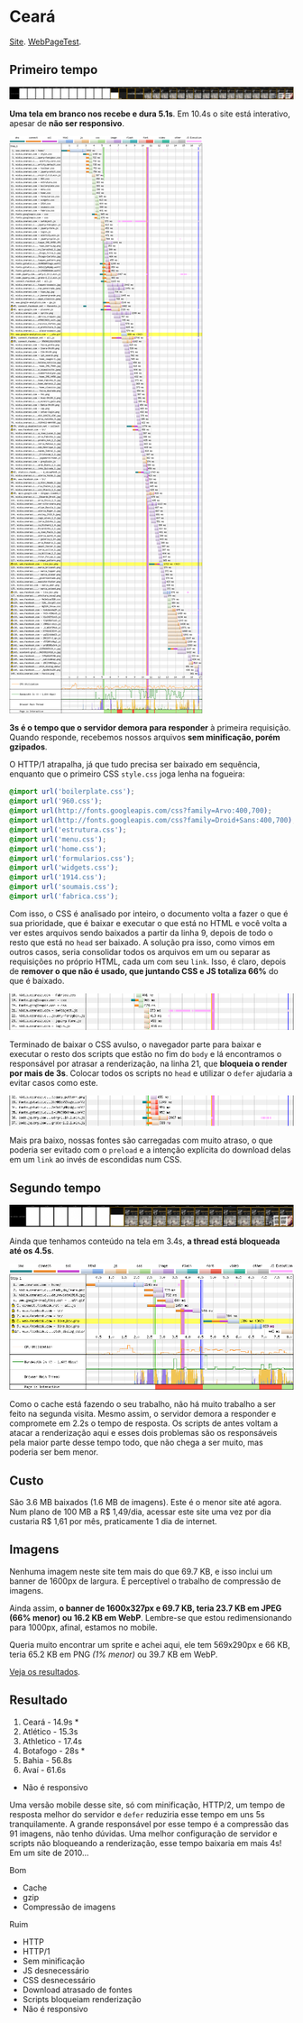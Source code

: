 # Ceará

[Site](http://www.cearasc.com/home/). [WebPageTest](https://www.webpagetest.org/result/190422_J7_ca152e955d92072127226d2a92f2eb59/).

## Primeiro tempo

![](imgs/filmstrip-first-view-run-2.png)

**Uma tela em branco nos recebe e dura 5.1s**. Em 10.4s o site está interativo, apesar de **não ser responsivo**.

![](imgs/first-view-run-2.png)

**3s é o tempo que o servidor demora para responder** à primeira requisição. Quando responde, recebemos nossos arquivos **sem minificação, porém gzipados**.

O HTTP/1 atrapalha, já que tudo precisa ser baixado em sequência, enquanto que o primeiro CSS `style.css` joga lenha na fogueira:

```css
@import url('boilerplate.css');
@import url('960.css');
@import url(http://fonts.googleapis.com/css?family=Arvo:400,700);
@import url(http://fonts.googleapis.com/css?family=Droid+Sans:400,700);
@import url('estrutura.css');
@import url('menu.css');
@import url('home.css');
@import url('formularios.css');
@import url('widgets.css');
@import url('1914.css');
@import url('soumais.css');
@import url('fabrica.css');
```

Com isso, o CSS é analisado por inteiro, o documento volta a fazer o que é sua prioridade, que é baixar e executar o que está no HTML e você volta a ver estes arquivos sendo baixados a partir da linha 9, depois de todo o resto que está no `head` ser baixado. A solução pra isso, como vimos em outros casos, seria consolidar todos os arquivos em um ou separar as requisições no próprio HTML, cada um com seu `link`. Isso, é claro, depois de **remover o que não é usado, que juntando CSS e JS totaliza 66%** do que é baixado.

![](imgs/script.png)

Terminado de baixar o CSS avulso, o navegador parte para baixar e executar o resto dos scripts que estão no fim do `body` e lá encontramos o responsável por atrasar a renderização, na linha 21, que **bloqueia o render por mais de 3s**. Colocar todos os scripts no `head` e utilizar o `defer` ajudaria a evitar casos como este.

![](imgs/fontes.png)

Mais pra baixo, nossas fontes são carregadas com muito atraso, o que poderia ser evitado com o `preload` e a intenção explícita do download delas em um `link` ao invés de escondidas num CSS.

## Segundo tempo

![](imgs/filmstrip-second-view-run-1.png)

Ainda que tenhamos conteúdo na tela em 3.4s, **a thread está bloqueada até os 4.5s**.

![](imgs/second-view-run-1.png)

Como o cache está fazendo o seu trabalho, não há muito trabalho a ser feito na segunda visita. Mesmo assim, o servidor demora a responder e compromete em 2.2s o tempo de resposta.  Os scripts de antes voltam a atacar a renderização aqui e esses dois problemas são os responsáveis pela maior parte desse tempo todo, que não chega a ser muito, mas poderia ser bem menor.

## Custo

São 3.6 MB baixados (1.6 MB de imagens). Este é o menor site até agora. Num plano de 100 MB a R$ 1,49/dia, acessar este site uma vez por dia custaria R$ 1,61 por mês, praticamente 1 dia de internet.

## Imagens

Nenhuma imagem neste site tem mais do que 69.7 KB, e isso inclui um banner de 1600px de largura. É perceptível o trabalho de compressão de imagens.

Ainda assim, **o banner de 1600x327px e 69.7 KB, teria 23.7 KB em JPEG (66% menor) ou 16.2 KB em WebP**. Lembre-se que estou redimensionando para 1000px, afinal, estamos no mobile.

Queria muito encontrar um sprite e achei aqui, ele tem 569x290px e 66 KB, teria 65.2 KB em PNG *(1% menor)* ou 39.7 KB em WebP.

[Veja os resultados](imgs/squoosh).

## Resultado

1. Ceará - 14.9s *
1. Atlético - 15.3s
1. Athletico - 17.4s
1. Botafogo - 28s *
1. Bahia - 56.8s
1. Avaí - 61.6s

* Não é responsivo

Uma versão mobile desse site, só com minificação, HTTP/2, um tempo de resposta melhor do servidor e `defer` reduziria esse tempo em uns 5s tranquilamente. A grande responsável por esse tempo é a compressão das 91 imagens, não tenho dúvidas. Uma melhor configuração de servidor e scripts não bloqueando a renderização, esse tempo baixaria em mais 4s! Em um site de 2010...

Bom
- Cache
- gzip
- Compressão de imagens

Ruim
- HTTP
- HTTP/1
- Sem minificação
- JS desnecessário
- CSS desnecessário
- Download atrasado de fontes
- Scripts bloqueiam renderização
- Não é responsivo